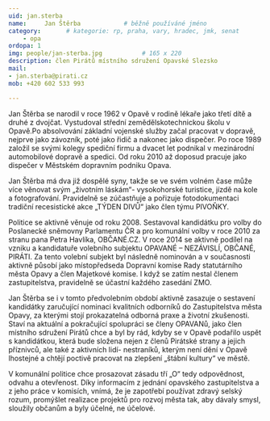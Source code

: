 ```yaml
---
uid: jan.sterba
name:     Jan Štěrba      		# běžně používáné jméno
category:       # kategorie: rp, praha, vary, hradec, jmk, senat
    - opa
ordopa: 1
img: people/jan-sterba.jpg           # 165 x 220
description: člen Pirátů místního sdružení Opavské Slezsko
mail:
- jan.sterba@pirati.cz
mob: +420 602 533 993

---
```

Jan Štěrba se narodil v roce 1962 v Opavě v rodině lékaře jako třetí dítě a druhé z dvojčat.
Vystudoval střední zemědělskotechnickou školu v Opavě.Po absolvování základní vojenské služby začal pracovat v dopravě, nejprve jako závozník, poté jako řidič a nakonec jako dispečer. Po roce 1989 založil se svými kolegy spediční firmu a dvacet let podnikal v mezinárodní automobilové dopravě a spedici. Od roku 2010 až doposud pracuje jako dispečer v Městském dopravním podniku Opava.

Jan Štěrba má dva již dospělé syny, takže se ve svém volném čase může více věnovat svým „životním láskám“- vysokohorské turistice, jízdě na kole a fotografování. Pravidelně se zúčastňuje a pořizuje fotodokumentaci tradiční recesistické akce „TÝDEN DIVŮ“ jako člen týmu PIVOŇKY.

 Politice se aktivně věnuje od roku 2008. Sestavoval kandidátku pro volby do Poslanecké sněmovny Parlamentu ČR a pro komunální volby v roce 2010 za stranu pana Petra Havlíka, OBČANÉ.CZ. V roce 2014 se aktivně podílel na vzniku a kandidatuře volebního subjektu OPAVANÉ – NEZÁVISLÍ, OBČANÉ, PIRÁTI. Za tento volební subjekt byl následně nominován a v současnosti aktivně působí jako místopředseda Dopravní komise Rady statutárního města Opavy a člen Majetkové komise. I když se zatím nestal členem zastupitelstva, pravidelně se účastní každého zasedání ZMO.
 
Jan Štěrba se i v tomto předvolebním období aktivně zasazuje o sestavení kandidátky zaručující nominaci kvalitních odborníků do Zastupitelstva města Opavy, za kterými stojí prokazatelná odborná praxe a životní zkušenosti. Staví na aktuální a pokračující spolupráci se členy OPAVANů, jako člen místního sdružení Pirátů chce a byl by rád, kdyby se v Opavě podařilo uspět s kandidátkou, která bude složena nejen z členů Pirátské strany a jejich příznivců, ale také z aktivních lidí- nestraníků, kterým není dění v Opavě lhostejné a chtějí poctivě pracovat na zlepšení „štábní kultury“ ve městě. 

V komunální politice chce prosazovat zásadu tří „O“ tedy odpovědnost, odvahu a otevřenost. Díky informacím z jednání opavského zastupitelstva a z jeho práce v komisích, vnímá, že je zapotřebí používat zdravý selský rozum, promýšlet realizace projektů pro rozvoj města tak, aby dávaly smysl, sloužily občanům a byly účelné, ne účelové. 
